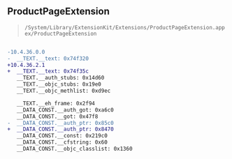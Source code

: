 ## ProductPageExtension

> `/System/Library/ExtensionKit/Extensions/ProductPageExtension.appex/ProductPageExtension`

```diff

-10.4.36.0.0
-  __TEXT.__text: 0x74f320
+10.4.36.2.1
+  __TEXT.__text: 0x74f35c
   __TEXT.__auth_stubs: 0x14d60
   __TEXT.__objc_stubs: 0x19e0
   __TEXT.__objc_methlist: 0xd9ec

   __TEXT.__eh_frame: 0x2f94
   __DATA_CONST.__auth_got: 0xa6c0
   __DATA_CONST.__got: 0x47f8
-  __DATA_CONST.__auth_ptr: 0x85c0
+  __DATA_CONST.__auth_ptr: 0x8470
   __DATA_CONST.__const: 0x219c0
   __DATA_CONST.__cfstring: 0x60
   __DATA_CONST.__objc_classlist: 0x1360

```
